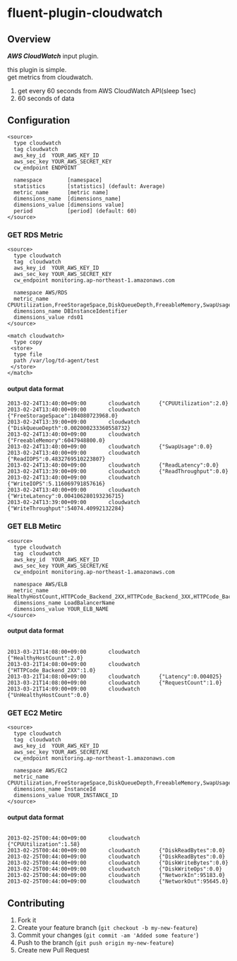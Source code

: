 # fluent-plugin-cloudwatch


## Overview
***AWS CloudWatch*** input plugin.  

this plugin is simple.  
get metrics from cloudwatch.

1. get every 60 seconds from AWS CloudWatch API(sleep 1sec)
2. 60 seconds of data

## Configuration

```config
<source>
  type cloudwatch
  tag cloudwatch
  aws_key_id  YOUR_AWS_KEY_ID
  aws_sec_key YOUR_AWS_SECRET_KEY
  cw_endpoint ENDPOINT

  namespace        [namespace]
  statistics       [statistics] (default: Average)
  metric_name      [metric name]
  dimensions_name  [dimensions_name]
  dimensions_value [dimensions value]
  period           [period] (default: 60)
</source>

```

### GET RDS Metric

```config
<source>
  type cloudwatch
  tag  cloudwatch
  aws_key_id  YOUR_AWS_KEY_ID
  aws_sec_key YOUR_AWS_SECRET_KEY
  cw_endpoint monitoring.ap-northeast-1.amazonaws.com

  namespace AWS/RDS
  metric_name CPUUtilization,FreeStorageSpace,DiskQueueDepth,FreeableMemory,SwapUsage,ReadIOPS,ReadLatency,ReadThroughput,WriteIOPS,WriteLatency,WriteThroughput
  dimensions_name DBInstanceIdentifier
  dimensions_value rds01
</source>

<match cloudwatch>
  type copy
 <store>
  type file
  path /var/log/td-agent/test
 </store>
</match>

```

#### output data format

```
2013-02-24T13:40:00+09:00       cloudwatch      {"CPUUtilization":2.0}
2013-02-24T13:40:00+09:00       cloudwatch      {"FreeStorageSpace":104080723968.0}
2013-02-24T13:39:00+09:00       cloudwatch      {"DiskQueueDepth":0.002000233360558732}
2013-02-24T13:40:00+09:00       cloudwatch      {"FreeableMemory":6047948800.0}
2013-02-24T13:40:00+09:00       cloudwatch      {"SwapUsage":0.0}
2013-02-24T13:40:00+09:00       cloudwatch      {"ReadIOPS":0.4832769510223807}
2013-02-24T13:40:00+09:00       cloudwatch      {"ReadLatency":0.0}
2013-02-24T13:39:00+09:00       cloudwatch      {"ReadThroughput":0.0}
2013-02-24T13:40:00+09:00       cloudwatch      {"WriteIOPS":5.116069791857616}
2013-02-24T13:40:00+09:00       cloudwatch      {"WriteLatency":0.004106280193236715}
2013-02-24T13:39:00+09:00       cloudwatch      {"WriteThroughput":54074.40992132284}
```


### GET ELB Metirc

```config
<source>
  type cloudwatch
  tag  cloudwatch
  aws_key_id  YOUR_AWS_KEY_ID
  aws_sec_key YOUR_AWS_SECRET/KE
  cw_endpoint monitoring.ap-northeast-1.amazonaws.com

  namespace AWS/ELB
  metric_name HealthyHostCount,HTTPCode_Backend_2XX,HTTPCode_Backend_3XX,HTTPCode_Backend_4XX,HTTPCode_Backend_5XX,HTTPCode_ELB_4XX,Latency,RequestCount,UnHealthyHostCount
  dimensions_name LoadBalancerName
  dimensions_value YOUR_ELB_NAME
</source>
```

#### output data format

```

2013-03-21T14:08:00+09:00       cloudwatch      {"HealthyHostCount":2.0}
2013-03-21T14:08:00+09:00       cloudwatch      {"HTTPCode_Backend_2XX":1.0}
2013-03-21T14:08:00+09:00       cloudwatch      {"Latency":0.004025}
2013-03-21T14:08:00+09:00       cloudwatch      {"RequestCount":1.0}
2013-03-21T14:09:00+09:00       cloudwatch      {"UnHealthyHostCount":0.0}

```


### GET EC2 Metirc

```config
<source>
  type cloudwatch
  tag  cloudwatch
  aws_key_id  YOUR_AWS_KEY_ID
  aws_sec_key YOUR_AWS_SECRET/KE
  cw_endpoint monitoring.ap-northeast-1.amazonaws.com

  namespace AWS/EC2
  metric_name CPUUtilization,FreeStorageSpace,DiskQueueDepth,FreeableMemory,SwapUsage,ReadIOPS,ReadLatency,ReadThroughput,WriteIOPS,WriteLatency,WriteThroughput
  dimensions_name InstanceId
  dimensions_value YOUR_INSTANCE_ID
</source>
```

#### output data format

```

2013-02-25T00:44:00+09:00       cloudwatch      {"CPUUtilization":1.58}
2013-02-25T00:44:00+09:00       cloudwatch      {"DiskReadBytes":0.0}
2013-02-25T00:44:00+09:00       cloudwatch      {"DiskReadBytes":0.0}
2013-02-25T00:44:00+09:00       cloudwatch      {"DiskWriteBytes":0.0}
2013-02-25T00:44:00+09:00       cloudwatch      {"DiskWriteOps":0.0}
2013-02-25T00:44:00+09:00       cloudwatch      {"NetworkIn":95183.0}
2013-02-25T00:44:00+09:00       cloudwatch      {"NetworkOut":95645.0}

```

## Contributing

1. Fork it
2. Create your feature branch (`git checkout -b my-new-feature`)
3. Commit your changes (`git commit -am 'Added some feature'`)
4. Push to the branch (`git push origin my-new-feature`)
5. Create new Pull Request
